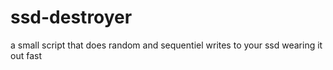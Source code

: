 # ssd-destroyer
a small script that does random and sequentiel writes to your ssd wearing it out fast
